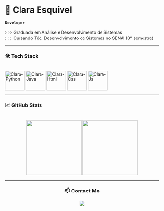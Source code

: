 # 🔮 Clara Esquivel

**`Developer`**

⁙⁘ Graduada em Análise e Desenvolvimento de Sistemas
  <br>
⁙⁘ Cursando Téc. Desenvolvimento de Sistemas no SENAI (3º semestre)

---
### 🛠 Tech Stack
<div style="display: inline_block"><br>
  <img align="center" alt="Clara-Python" height="64" width="64" src="https://img.icons8.com/external-flaticons-lineal-color-flat-icons/64/external-python-computer-programming-icons-flaticons-lineal-color-flat-icons.png" alt="PYTHON">
  <img align="center" alt="Clara-Java" height="64" width="64" src="https://img.icons8.com/external-flaticons-lineal-color-flat-icons/64/external-java-computer-programming-icons-flaticons-lineal-color-flat-icons.png" alt="JAVA">
  <img align="center" alt="Clara-Html" height="64" width="64" src="https://img.icons8.com/external-flaticons-lineal-color-flat-icons/64/external-html-computer-programming-icons-flaticons-lineal-color-flat-icons.png" alt="HTML">
  <img align="center" alt="Clara-Css" height="64" width="64" src="https://img.icons8.com/external-flaticons-lineal-color-flat-icons/64/external-css-computer-programming-icons-flaticons-lineal-color-flat-icons.png" alt="CSS">
  <img align="center" alt="Clara-Js" height="64" width="64" src="https://img.icons8.com/external-flaticons-lineal-color-flat-icons/64/external-javascript-computer-programming-icons-flaticons-lineal-color-flat-icons.png" alt="JS">
</div>

---

### 📈 GitHub Stats
<div align="center">
<div>
  <br>
  <img height = "180em" src="https://github-readme-stats.vercel.app/api?username=ClaraEsquivel&show_icons=true&theme=dracula" />
  <img height = "180em" src="https://github-readme-stats.vercel.app/api/top-langs/?username=ClaraEsquivel&layout=compact&theme=dracula" />
<div>

---
### 📫 Contact Me
<div> 
  <a href="https://www.linkedin.com/in/clara-lemos-de-oliveira-esquivel-186522238/" target="_blank"><img src="https://img.shields.io/badge/-LinkedIn-%230077B5?style=for-the-badge&logo=linkedin&logoColor=white" target="_blank"></a> 
</div>

</div>

